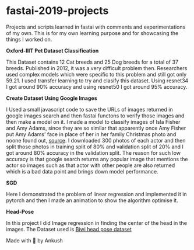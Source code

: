 # fastai-2019-projects
Projects and scripts learned in fastai with comments and experimentations of my own. This is for my own learning purpose and for showcasing the things I worked on.

**Oxford-IIIT Pet Dataset Classification**

This Dataset contains 12 Cat breeds and 25 Dog breeds for a total of 37 breeds. Published in 2012, it was a very difficult problem then. Researchers used complex models which were specific to this problem and still got only 59.21. I used transfer learning to try and clasify this dataset. Using resnet34 I got around 90% accuracy and using resnet50 I got around 95% accuracy.

**Create Dataset Using Google Images**

I Used a small javascript code to save the URLs of images returned in google images search and then fastai functons to verify those images and then make a model on it. I made a model to classify images of Isla Fisher and Amy Adams, since they are so similar that apparently once Amy Fisher put Amy Adams' face in place of her in her family Christmas photo and noone found out, [source](https://timesofindia.indiatimes.com/entertainment/english/hollywood/news/Isla-Fisher-used-Amy-Adams-photo-for-family-holiday-card/articleshow/55510725.cms). I downloaded 300 photos of each actor and then split those photos in training split of 80% and validation split of 20% and I got around 80% accuracy in the validation split. The reason for such low accuracy is that google search returns any popular image that mentions the actor so images such as that actor with other people are also returned which is a bad data point and brings down model performance.

**SGD**

Here I demonstrated the problem of linear regression and implemented it in pytorch and then I made an animation to show the algorithm optimise it.

**Head-Pose**

In this project I did Image regression in finding the center of the head in the images. The Dataset used is [Biwi head pose dataset](https://data.vision.ee.ethz.ch/cvl/gfanelli/head_pose/head_forest.html#db)


Made with :blue_heart: by Ankush
